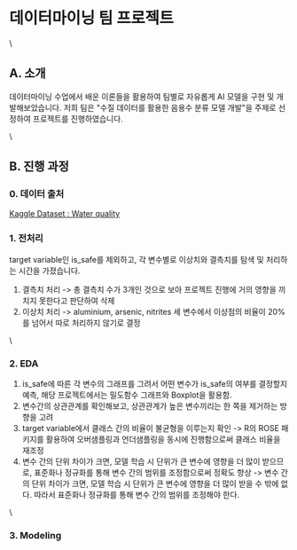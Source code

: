 # 데이터마이닝 팀 프로젝트  

\

## A. 소개 
데이터마이닝 수업에서 배운 이론들을 활용하여 팀별로 자유롭게 AI 모델을 구현 및 개발해보았습니다.
저희 팀은 "수질 데이터를 활용한 음용수 분류 모델 개발"을 주제로 선정하여 프로젝트를 진행하였습니다. 

\

## B. 진행 과정 
### 0. 데이터 출처
[Kaggle Dataset : Water quality](https://www.kaggle.com/datasets/mssmartypants/water-quality)

### 1. 전처리
target variable인 is_safe를 제외하고, 각 변수별로 이상치와 결측치를 탐색 및 처리하는 시간을 가졌습니다.   
1) 결측치 처리
    -> 총 결측치 수가 3개인 것으로 보아 프로젝트 진행에 거의 영향을 끼치지 못한다고 판단하여 삭제
2) 이상치 처리
   -> aluminium, arsenic, nitrites 세 변수에서 이상점의 비율이 20%를 넘어서 따로 처리하지 않기로 결정

\

### 2. EDA
1) is_safe에 따른 각 변수의 그래프를 그려서 어떤 변수가 is_safe의 여부를 결정할지 예측, 해당 프로젝트에서는 밀도함수 그래프와 Boxplot을 활용함. 
2) 변수간의 상관관계를 확인해보고, 상관관계가 높은 변수끼리는 한 쪽을 제거하는 방향을 고려 
3) target variable에서 클래스 간의 비율이 불균형을 이루는지 확인
   -> R의 ROSE 패키지를 활용하여 오버샘플링과 언더샘플링을 동시에 진행함으로써 클래스 비율을 재조정
4) 변수 간의 단위 차이가 크면, 모델 학습 시 단위가 큰 변수에 영향을 더 많이 받으므로, 표준화나 정규화를 통해 변수 간의 범위를 조정함으로써 정확도 향상 
   -> 변수 간의 단위 차이가 크면, 모델 학습 시 단위가 큰 변수에 영향을 더 많이 받을 수 밖에 없다. 따라서 표준화나 정규화를 통해 변수 간의 범위를 조정해야 한다.

\

### 3. Modeling


